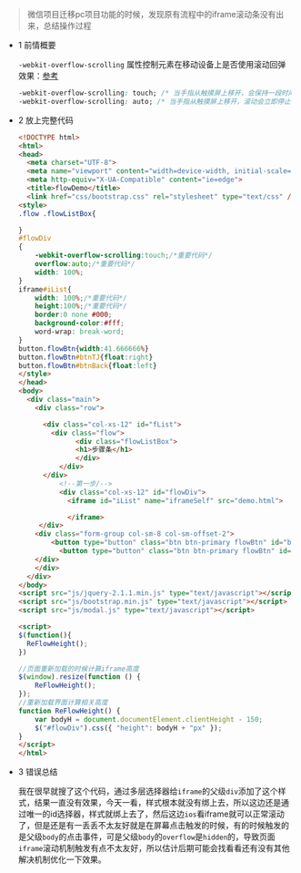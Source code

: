 > 微信项目迁移pc项目功能的时候，发现原有流程中的iframe滚动条没有出来，总结操作过程

- 1 前情概要

  `-webkit-overflow-scrolling` 属性控制元素在移动设备上是否使用滚动回弹效果：[参考](http://www.cnblogs.com/xcrh/p/6164622.html)
  ```css
  -webkit-overflow-scrolling: touch; /* 当手指从触摸屏上移开，会保持一段时间的滚动 */
  -webkit-overflow-scrolling: auto; /* 当手指从触摸屏上移开，滚动会立即停止 */
  ```

- 2 放上完整代码

  ```html
  <!DOCTYPE html>
  <html>
  <head>
    <meta charset="UTF-8">
    <meta name="viewport" content="width=device-width, initial-scale=1.0">
    <meta http-equiv="X-UA-Compatible" content="ie=edge">
    <title>flowDemo</title>
    <link href="css/bootstrap.css" rel="stylesheet" type="text/css" />
  <style>
  .flow .flowListBox{

  }
  #flowDiv
  {
      -webkit-overflow-scrolling:touch;/*重要代码*/
      overflow:auto;/*重要代码*/
      width: 100%;
  }
  iframe#iList{
      width: 100%;/*重要代码*/
      height:100%;/*重要代码*/
      border:0 none #000;
      background-color:#fff;
      word-wrap: break-word;
  }
  button.flowBtn{width:41.666666%}
  button.flowBtn#btnTJ{float:right}
  button.flowBtn#btnBack{float:left}
  </style>
  </head>
  <body>
    <div class="main">
      <div class="row">

        <div class="col-xs-12" id="fList">
          <div class="flow">
  			    <div class="flowListBox">
                <h1>步骤条</h1>
  			    </div>
  		    </div>
        </div>
            <!--第一步/-->
    	    <div class="col-xs-12" id="flowDiv">
              <iframe id="iList" name="iframeSelf" src="demo.html">

              </iframe>
       </div>
      <div class="form-group col-sm-8 col-sm-offset-2">
          <button type="button" class="btn btn-primary flowBtn" id="btnBack">上一步</button>
    		<button type="button" class="btn btn-primary flowBtn" id="btnTJ">下一步</button>
      </div>
      </div>
    </div>
  </body>
  <script src="js/jquery-2.1.1.min.js" type="text/javascript"></script>
  <script src="js/bootstrap.min.js" type="text/javascript"></script>
  <script src="js/modal.js" type="text/javascript"></script>

  <script>
  $(function(){
    ReFlowHeight();
  })

  //页面重新加载的时候计算iframe高度
  $(window).resize(function () {
      ReFlowHeight();
  });
  //重新加载界面计算相关高度
  function ReFlowHeight() {
      var bodyH = document.documentElement.clientHeight - 150;
      $("#flowDiv").css({ "height": bodyH + "px" });
  }
  </script>
  </html>

  ```

- 3 错误总结

  我在很早就搜了这个代码，通过多层选择器给`iframe`的父级`div`添加了这个样式，结果一直没有效果，今天一看，样式根本就没有绑上去，所以这边还是通过唯一的id选择器，样式就绑上去了，然后这边`ios`看iframe就可以正常滚动了，但是还是有一丢丢不太友好就是在屏幕点击触发的时候，有的时候触发的是父级`body`的点击事件，可是父级`body`的`overflow`是`hidden`的，导致页面`iframe`滚动机制触发有点不太友好，所以估计后期可能会找看看还有没有其他解决机制优化一下效果。

